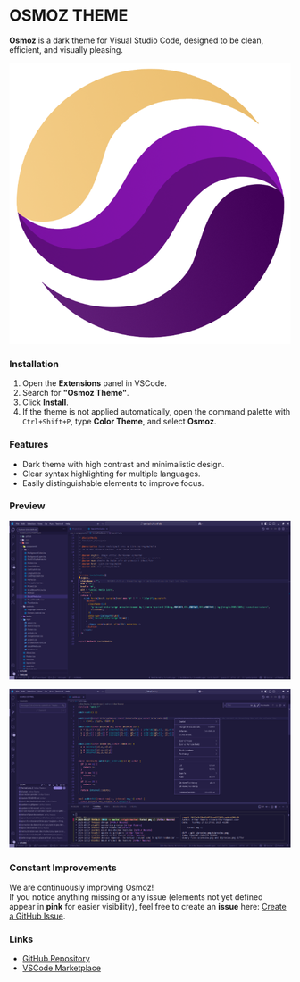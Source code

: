 # OSMOZ THEME

**Osmoz** is a dark theme for Visual Studio Code, designed to be clean, efficient, and visually pleasing.

![Logo ](./assets/Logo/logo-v2.png)

### Installation

1. Open the **Extensions** panel in VSCode.
2. Search for **"Osmoz Theme"**.
3. Click **Install**.
4. If the theme is not applied automatically, open the command palette with `Ctrl+Shift+P`, type **Color Theme**, and select **Osmoz**.

### Features

- Dark theme with high contrast and minimalistic design.
- Clear syntax highlighting for multiple languages.
- Easily distinguishable elements to improve focus.

### Preview

![Preview 1](./assets/Previews/Preview-1.png)

![Preview 2](./assets/Previews/Preview-2.png)

### Constant Improvements

We are continuously improving Osmoz!  
If you notice anything missing or any issue (elements not yet defined appear in **pink** for easier visibility),
feel free to create an **issue** here: [Create a GitHub Issue](https://github.com/Raseraa0/osmoz-theme/issues).

### Links

- [GitHub Repository](https://github.com/Raseraa0/osmoz-theme)
- [VSCode Marketplace](https://marketplace.visualstudio.com/items?itemName=ArthurRasera.osmoz)
